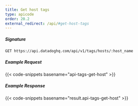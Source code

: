 ```yaml
---
title: Get host tags
type: apicode
order: 20.2
external_redirect: /api/#get-host-tags
---
```


##### Signature
`GET https://api.datadoghq.com/api/v1/tags/hosts/:host_name`
##### Example Request
{{< code-snippets basename="api-tags-get-host" >}}
##### Example Response
{{< code-snippets basename="result.api-tags-get-host" >}}

